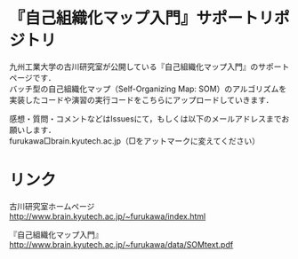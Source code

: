 # 『自己組織化マップ入門』サポートリポジトリ
九州工業大学の古川研究室が公開している『自己組織化マップ入門』のサポートページです．  
バッチ型の自己組織化マップ（Self-Organizing Map: SOM）のアルゴリズムを実装したコードや演習の実行コードをこちらにアップロードしていきます．  


感想・質問・コメントなどはIssuesにて，もしくは以下のメールアドレスまでお願いします．  
furukawa□brain.kyutech.ac.jp（□をアットマークに変えてください）


# リンク
古川研究室ホームページ  
http://www.brain.kyutech.ac.jp/~furukawa/index.html

『自己組織化マップ入門』  
http://www.brain.kyutech.ac.jp/~furukawa/data/SOMtext.pdf
